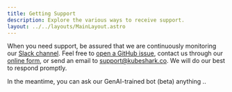 ```yaml
---
title: Getting Support
description: Explore the various ways to receive support.
layout: ../../layouts/MainLayout.astro
---
```


When you need support, be assured that we are continuously monitoring our [Slack channel](https://join.slack.com/t/kubeshark/shared_invite/zt-1m90td3n7-VHxN_~V5kVp80SfQW3SfpA). Feel free to [open a GitHub issue](https://github.com/kubeshark/kubeshark/issues), contact us through our [online form](https://kubeshark.co/support), or send an email to support@kubeshark.co. We will do our best to respond promptly.

In the meantime, you can ask our GenAI-trained bot (beta) anything ..
<script src="https://app.salespeak.ai/widget.js" data-load-time="default"  data-org-id="a1125280-9ed8-4fcb-b84e-905609a465bb" data-campaign-id="327965d7-4c24-47ba-967b-a212e317aa89" data-launcher="floating-input" data-fixed-height="90vh"></script>
